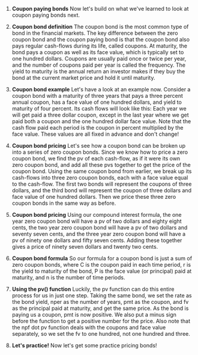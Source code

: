 1. **Coupon paying bonds**
Now let's build on what we've learned to look at coupon paying bonds next.

2. **Coupon bond definition**
The coupon bond is the most common type of bond in the financial markets. The key difference between the zero coupon bond and the coupon paying bond is that the coupon bond also pays regular cash-flows during its life, called coupons. At maturity, the bond pays a coupon as well as its face value, which is typically set to one hundred dollars. Coupons are usually paid once or twice per year, and the number of coupons paid per year is called the frequency. The yield to maturity is the annual return an investor makes if they buy the bond at the current market price and hold it until maturity.

3. **Coupon bond example**
Let's have a look at an example now. Consider a coupon bond with a maturity of three years that pays a three percent annual coupon, has a face value of one hundred dollars, and yield to maturity of four percent. Its cash flows will look like this: Each year we will get paid a three dollar coupon, except in the last year where we get paid both a coupon and the one hundred dollar face value. Note that the cash flow paid each period is the coupon in percent multiplied by the face value. These values are all fixed in advance and don't change!

4. **Coupon bond pricing**
Let's see how a coupon bond can be broken up into a series of zero coupon bonds. Since we know how to price a zero coupon bond, we find the pv of each cash-flow, as if it were its own zero coupon bond, and add all these pvs together to get the price of the coupon bond. Using the same coupon bond from earlier, we break up its cash-flows into three zero coupon bonds, each with a face value equal to the cash-flow. The first two bonds will represent the coupons of three dollars, and the third bond will represent the coupon of three dollars and face value of one hundred dollars. Then we price these three zero coupon bonds in the same way as before.

5. **Coupon bond pricing**
Using our compound interest formula, the one year zero coupon bond will have a pv of two dollars and eighty eight cents, the two year zero coupon bond will have a pv of two dollars and seventy seven cents, and the three year zero coupon bond will have a pv of ninety one dollars and fifty seven cents. Adding these together gives a price of ninety seven dollars and twenty two cents.

6. **Coupon bond formula**
So our formula for a coupon bond is just a sum of zero coupon bonds, where C is the coupon paid in each time period, r is the yield to maturity of the bond, P is the face value (or principal) paid at maturity, and n is the number of time periods.

7. **Using the pv() function**
Luckily, the pv function can do this entire process for us in just one step. Taking the same bond, we set the rate as the bond yield, nper as the number of years, pmt as the coupon, and fv as the principal paid at maturity, and get the same price. As the bond is paying us a coupon, pmt is now positive. We also put a minus sign before the function to get a positive number for the price. Also note that the npf dot pv function deals with the coupons and face value separately, so we set the fv to one hundred, not one hundred and three.

8. **Let's practice!**
Now let's get some practice pricing bonds!